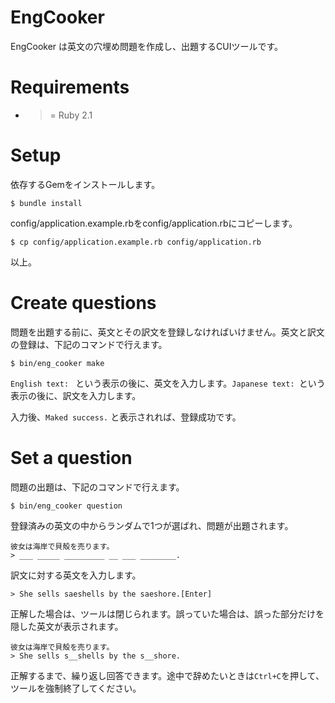 # EngCooker

EngCooker は英文の穴埋め問題を作成し、出題するCUIツールです。

# Requirements

- >= Ruby 2.1

# Setup

依存するGemをインストールします。

```
$ bundle install
```

config/application.example.rbをconfig/application.rbにコピーします。

```
$ cp config/application.example.rb config/application.rb
```

以上。

# Create questions

問題を出題する前に、英文とその訳文を登録しなければいけません。英文と訳文の登録は、下記のコマンドで行えます。

```
$ bin/eng_cooker make
```

`English text: ` という表示の後に、英文を入力します。`Japanese text: `という表示の後に、訳文を入力します。

入力後、`Maked success.` と表示されれば、登録成功です。

# Set a question

問題の出題は、下記のコマンドで行えます。

```
$ bin/eng_cooker question
```

登録済みの英文の中からランダムで1つが選ばれ、問題が出題されます。

```
彼女は海岸で貝殻を売ります。
> ___ _____ _________ __ ___ ________.
```

訳文に対する英文を入力します。

```
> She sells saeshells by the saeshore.[Enter]
```

正解した場合は、ツールは閉じられます。誤っていた場合は、誤った部分だけを隠した英文が表示されます。

```
彼女は海岸で貝殻を売ります。
> She sells s__shells by the s__shore.
```

正解するまで、繰り返し回答できます。途中で辞めたいときは`Ctrl+C`を押して、ツールを強制終了してください。

